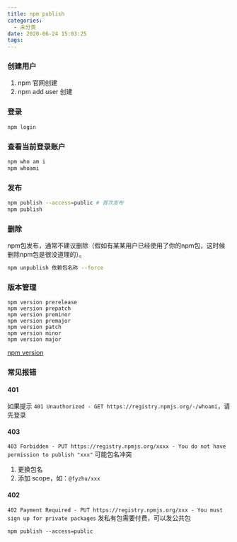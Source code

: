 ```yaml
---
title: npm publish
categories:
  - 未分类
date: 2020-06-24 15:03:25
tags:
---
```


### 创建用户
1. npm 官网创建 
2. npm add user 创建

### 登录

```bash
npm login
```
### 查看当前登录账户



```bash
npm who am i
npm whoami
``` 
### 发布

```bash
npm publish --access=public # 首次发布
npm publish
```
### 删除

npm包发布，通常不建议删除（假如有某某用户已经使用了你的npm包，这时候删除npm包是很没道理的）。

```bash
npm unpublish 依赖包名称 --force
```

### 版本管理
```
npm version prerelease
npm version prepatch
npm version preminor
npm version premajor
npm version patch
npm version minor
npm version major
```

[npm version](https://blog.csdn.net/weixin_40817115/article/details/90384398)

### 常见报错
#### 401
如果提示 `401 Unauthorized - GET https://registry.npmjs.org/-/whoami`，请先登录
#### 403
`403 Forbidden - PUT https://registry.npmjs.org/xxxx - You do not have permission to publish "xxx"`
可能包名冲突
1. 更换包名
2. 添加 scope，如：`@fyzhu/xxx`
#### 402
`402 Payment Required - PUT https://registry.npmjs.org/xxx - You must sign up for private packages`
发私有包需要付费，可以发公共包
```
npm publish --access=public 
```
